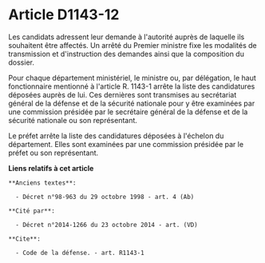 # Article D1143-12

Les candidats adressent leur demande à l'autorité auprès de laquelle ils souhaitent être affectés. Un arrêté du Premier
ministre fixe les modalités de transmission et d'instruction des demandes ainsi que la composition du dossier. 

Pour chaque département ministériel, le ministre ou, par délégation, le haut fonctionnaire mentionné à l'article R. 1143-1
arrête la liste des candidatures déposées auprès de lui. Ces dernières sont transmises au secrétariat général de la défense
et de la sécurité nationale pour y être examinées par une commission présidée par le     secrétaire général de la défense et
de la sécurité nationale ou son représentant. 

Le préfet arrête la liste des candidatures déposées à l'échelon du département. Elles sont examinées par une commission
présidée par le préfet ou son représentant.

**Liens relatifs à cet article**

	**Anciens textes**:

	  - Décret n°98-963 du 29 octobre 1998 - art. 4 (Ab)

	**Cité par**:

	  - Décret n°2014-1266 du 23 octobre 2014 - art. (VD)

	**Cite**:

	  - Code de la défense. - art. R1143-1
